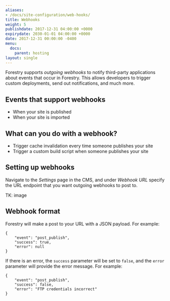 ```yaml
---
aliases:
- /docs/site-configuration/web-hooks/
title: Webhooks
weight: 5
publishdate: 2017-12-31 04:00:00 +0000
expirydate: 2030-01-01 04:00:00 +0000
date: 2017-12-31 00:00:00 -0400
menu:
  docs:
    parent: hosting
layout: single
---
```

Forestry supports *outgoing webhooks* to notify third-party applications about events that occur in Forestry. This allows developers to trigger custom deployments, send out notifications, and much more.

## Events that support webhooks

*   When your site is published
*   When your site is imported

## What can you do with a webhook?

*   Trigger cache invalidation every time someone publishes your site  
*   Trigger a custom build script when someone publishes your site

## Setting up webhooks

Navigate to the *Settings* page in the CMS, and under *Webhook URL* specify the URL endpoint that you want outgoing webhooks to post to.

TK: image

## Webhook format

Forestry will make a post to your URL with a JSON payload. For example:

```
{
    "event": "post_publish",
    "success": true,
    "error": null
}​
```

If there is an error, the `success` parameter will be set to `false`, and the `error` parameter will provide the error message. For example:

```
{
    "event": "post_publish",
    "success": false,
    "error": "FTP credentials incorrect"
}​
```